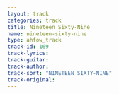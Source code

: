 ```yaml
---
layout: track
categories: track
title: Nineteen Sixty-Nine
name: nineteen-sixty-nine
type: ahfow_track
track-id: 169
track-lyrics: 
track-guitar: 
track-author: 
track-sort: "NINETEEN SIXTY-NINE"
track-original: 
---
```

